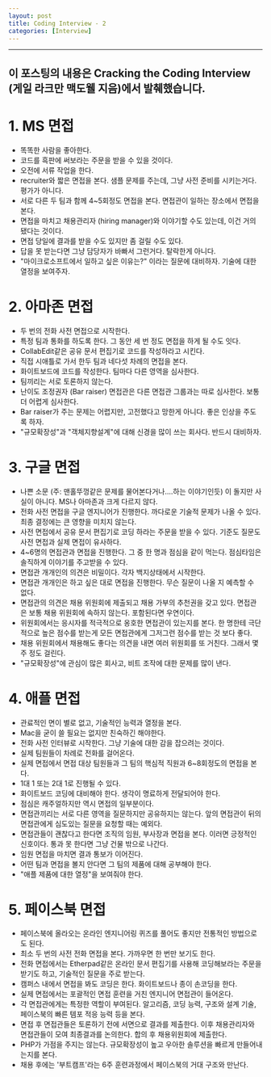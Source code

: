 ```yaml
---
layout: post
title: Coding Interview - 2
categories: [Interview]
---
```


------------
이 포스팅의 내용은 Cracking the Coding Interview (게일 라크만 맥도웰 지음)에서 발췌했습니다.
-------------

# 1. MS 면접
- 똑똑한 사람을 좋아한다.
- 코드를 흑판에 써보라는 주문을 받을 수 있을 것이다.
- 오전에 서류 작업을 한다. 
- recruiter와 짧은 면접을 본다. 샘플 문제를 주는데, 그냥 사전 준비를 시키는거다. 평가가 아니다.
- 서로 다른 두 팀과 함께 4~5회정도 면접을 본다. 면접관이 일하는 장소에서 면접을 본다.
- 면접을 마치고 채용관리자 (hiring manager)와 이야기할 수도 있는데, 이건 거의 됐다는 것이다.
- 면접 당일에 결과를 받을 수도 있지만 좀 걸릴 수도 있다. 
- 답을 못 받는다면 그냥 담당자가 바빠서 그런거다. 탈락한게 아니다.
- "마이크로소프트에서 일하고 싶은 이유는?" 이라는 질문에 대비하자. 기술에 대한 열정을 보여주자.

# 2. 아마존 면접
- 두 번의 전화 사전 면접으로 시작한다.
- 특정 팀과 통화를 하도록 한다. 그 동안 세 번 정도 면접을 하게 될 수도 잇다.
- CollabEdit같은 공유 문서 편집기로 코드를 작성하라고 시킨다.
- 직접 시애틀로 가서 한두 팀과 네다섯 차례의 면접을 본다. 
- 화이트보드에 코드를 작성한다. 팀마다 다른 영역을 심사한다. 
- 팀끼리는 서로 토론하지 않는다.
- 난이도 조정권자 (Bar raiser) 면접관은 다른 면접관 그룹과는 따로 심사한다. 보통 더 어렵게 심사한다.
- Bar raiser가 주는 문제는 어렵지만, 고전했다고 망한게 아니다. 좋은 인상을 주도록 하자.
- "규모확장성"과 "객체지향설계"에 대해 신경을 많이 쓰는 회사다. 반드시 대비하자.

# 3. 구글 면접
- 나쁜 소문 (주: 맨홀뚜껑같은 문제를 물어본다거나....하는 이야기인듯) 이 돌지만 사실이 아니다. MS나 아마존과 크게 다르지 않다.
- 전화 사전 면접을 구글 엔지니어가 진행한다. 까다로운 기술적 문제가 나올 수 있다. 최종 결정에는 큰 영향을 미치지 않는다.
- 사전 면접에서 공유 문서 편집기로 코딩 하라는 주문을 받을 수 있다. 기준도 질문도 사전 면접과 실제 면접이 유사하다.
- 4~6명의 면접관과 면접을 진행한다. 그 중 한 명과 점심을 같이 먹는다. 점심타임은 솔직하게 이야기를 주고받을 수 있다.
- 면접관 개개인의 의견은 비밀이다. 각자 백지상태에서 시작한다. 
- 면접관 개개인은 하고 싶은 대로 면접을 진행한다. 무슨 질문이 나올 지 예측할 수 없다.
- 면접관의 의견은 채용 위원회에 제출되고 채용 가부의 추천권을 갖고 있다. 면접관은 보통 채용 위원회에 속하지 않는다. 포함된다면 우연이다. 
- 위원회에서는 응시자를 적극적으로 옹호한 면접관이 있는지를 본다. 한 명한테 극단적으로 높은 점수를 받는게 모든 면접관에게 그저그런 점수를 받는 것 보다 좋다.
- 채용 위원회에서 채용해도 좋다는 의견을 내면 여러 위원회를 또 거친다. 그래서 몇 주 정도 걸린다.
- "규모확장성"에 관심이 많은 회사고, 비트 조작에 대한 문제를 많이 낸다.

# 4. 애플 면접

- 관료적인 면이 별로 없고, 기술적인 능력과 열정을 본다.
- Mac을 굳이 쓸 필요는 없지만 친숙하긴 해야한다.
- 전화 사전 인터뷰로 시작한다. 그냥 기술에 대한 감을 잡으려는 것이다.
- 실제 팀원들이 차례로 전화를 걸어온다.
- 실제 면접에서 면접 대상 팀원들과 그 팀의 핵심적 직원과 6~8회정도의 면접을 본다.
- 1대 1 또는 2대 1로 진행될 수 있다.
- 화이트보드 코딩에 대비해야 한다. 생각이 명료하게 전달되어야 한다.
- 점심은 캐주얼하지만 역시 면접의 일부분이다.
- 면접관끼리는 서로 다른 영역을 질문하지만 공유하지는 않는다. 앞의 면접관이 뒤의 면접관에게 심도있는 질문을 요청할 때는 예외다.
- 면접관들이 괜찮다고 한다면 조직의 임원, 부사장과 면접을 본다. 이러면 긍정적인 신호이다. 통과 못 한다면 그냥 건물 밖으로 나간다.
- 임원 면접을 마치면 결과 통보가 이어진다.
- 어떤 팀과 면접을 볼지 안다면 그 팀의 제품에 대해 공부해야 한다.
- "애플 제품에 대한 열정"을 보여줘야 한다.

# 5. 페이스북 면접

- 페이스북에 올라오는 온라인 엔지니어링 퀴즈를 풀어도 좋지만 전통적인 방법으로도 된다.
- 최소 두 번의 사전 전화 면접을 본다. 가까우면 한 번만 보기도 한다.
- 전화 면접에서는 Etherpad같은 온라인 문서 편집기를 사용해 코딩해보라는 주문을 받기도 하고, 기술적인 질문을 주로 받는다.
- 캠퍼스 내에서 면접을 봐도 코딩은 한다. 화이트보드나 종이 손코딩을 한다.
- 실제 면접에서는 포괄적인 면접 훈련을 거친 엔지니어 면접관이 들어온다.
- 각 면접관에게는 특정한 역할이 부여된다. 알고리즘, 코딩 능력, 구조와 설계 기술, 페이스북의 빠른 템포 적응 능력 등을 본다.
- 면접 후 면접관들은 토론하기 전에 서면으로 결과를 제출한다. 이후 채용관리자와 면접관들이 모여 최종결과를 논의한다. 합의 후 채용위원회에 제출한다.
- PHP가 가점을 주지는 않는다. 규모확장성이 높고 우아한 솔루션을 빠르게 만들어내는지를 본다.
- 채용 후에는 '부트캠프'라는 6주 훈련과정에서 페이스북의 거대 구조와 만난다.

